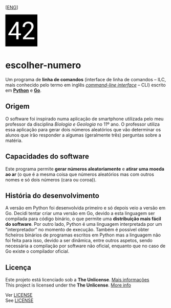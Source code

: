 [[ENG](README.eng.md)]

![logo-v1 \("42"\)](logo/v1/logo-v1-webp-100px.webp)

# escolher-numero

Um programa de **linha de comandos** \(interface de linha de comandos – ILC, mais conhecido pelo termo em inglês [*command-line interface*](https://en.wikipedia.org/wiki/Command-line_interface) – CLI\) escrito em [**Python**](https://www.python.org/) e [**Go**](https://golang.org/).

## Origem

O software foi inspirado numa aplicação de smartphone utilizada pelo meu professor da disciplina *Biologia e Geologia* no 11º ano. O professor utiliza essa aplicação para gerar dois números aleatórios que vão determinar os alunos que irão responder a algumas (geralmente três) perguntas sobre a matéria.

## Capacidades do software

Este programa permite **gerar números aleatoriamente** e **atirar uma moeda ao ar** (o que é a mesma coisa que números aleatórios mas com outros nomes e só dois números (cara ou coroa)).

## História do desenvolvimento

A versão em Python foi desenvolvida primeiro e só depois veio a versão em Go. Decidi tentar criar uma versão em Go, devido a esta linguagem ser compilada para código binário, o que permite uma **distribuição mais fácil do software**. Por outro lado, Python é uma linguagem interpretada por um "interpretador" no momento de execução. Também é possível obter ficheiros binários de programas escritos em Python mas a linguagem não foi feita para isso, devido a ser dinâmica, entre outros aspetos, sendo necessária a compilação por software não oficial, enquanto que no caso de Go existe o compilador oficial.

## Licença

Este projeto está licenciado sob a **The Unlicense**. [Mais informações](https://choosealicense.com/licenses/unlicense/)  
This project is licensed under the **The Unlicense**. [More info](https://choosealicense.com/licenses/unlicense/)

Ver [LICENSE](LICENSE)  
See [LICENSE](LICENSE)



[releases]: https://github.com/a21989/escolher-numero/releases